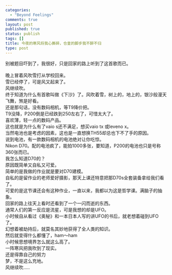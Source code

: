 ```yaml
--- 
categories: 
  - "Beyond Feelings"
comments: true
layout: post
published: true
status: publish
tags: []
title: 今夜的寒风将我心撕碎，仓皇的脚步我不醉不归
type: post
---
```

<div id="msgcns!5F971C000415D85F!270" class="bvMsg">
<div>别被题目吓到了，我很好，只是回家的路上听到了这首歌而已。</div>
<div> </div>
<div>晚上冒着风吹雪打从学校回来。<br>雪已经停了，可是风又起来了。<br>风继续吹。<br>终于知道为什么有首歌叫做《下沙》了。风吹着雪，树上的，地上的，银沙般漫天飞舞，煞是好看。<br>还是那句话，没有数码相机，等T9降价把。<br>T9没降，P200倒是已经跌到250左右了，可惜太大了。<br>喜欢薄，轻一点的数码产品。<br>这也就是为什么有了vaio s还不满足，想买vaio tx 或leveno x。<br>当然电池也是考虑的因素，这也是一直想换TH55却总也下不了手的原因。<br>说到电池，有一款数码相机的电池绝对让你吃惊。<br>Nikon D70。配的电池疯了，能拍1000多张，要知道，P200的电池也只是号称360张而已。<br>我怎么知道D70的？<br>原因既简单又自私又可爱。<br>简单的是我做的作业就是要对D70建模。<br>自私的是留作业的老师爱好摄影，那天上课还特意把那D70s全套装备拿给我们看了。<br>可爱的是这节课还会有这种作业，一直以来，我都以为这是哲学课。满脑子的抽象。<br>回家的路上往天上看时还看到了一个一闪而逝的东西。<br>通常人们的第一反应是流星，可是我想的却是UFO。<br>小时候自从看过《奥秘》和一本日本人写的讲UFO的书后，就老想着碰到UFO了。<br>幻想着被劫持后，就莫名其妙地获得了全人类的知识。<br>然后就变得什么都懂了，ham～ham<br>小时候思想境界怎么就这么高了。<br>一阵寒风把我吹到了现实。<br>还是得靠自己的努力</div>
<div>梦，不是这么充地。<br>风继续吹.....<br>
</div>
</div>
